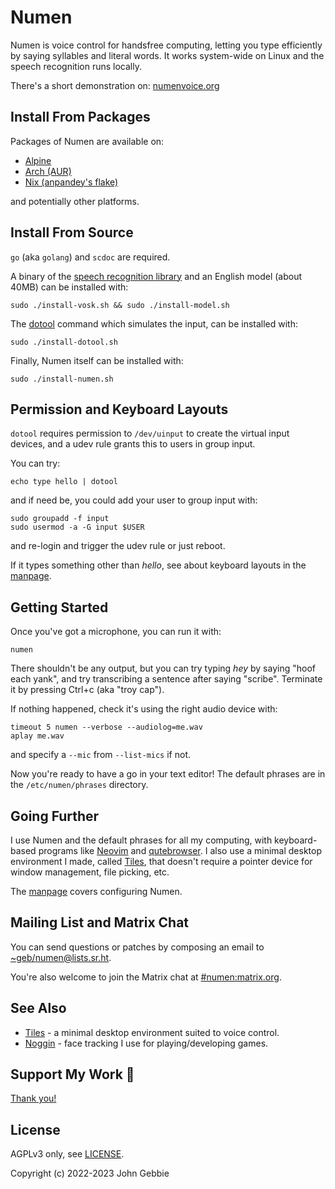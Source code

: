 # Numen

Numen is voice control for handsfree computing, letting you type efficiently
by saying syllables and literal words. It works system-wide on Linux and
the speech recognition runs locally.

There's a short demonstration on: [numenvoice.org](https://numenvoice.org)

## Install From Packages

Packages of Numen are available on:

- [Alpine](https://pkgs.alpinelinux.org/packages?name=numen)
- [Arch (AUR)](https://aur.archlinux.org/packages?SeB=N&K=numen)
- [Nix (anpandey's flake)](https://github.com/anpandey/numen-nix)

and potentially other platforms.

## Install From Source

`go` (aka `golang`) and `scdoc` are required.

A binary of the [speech recognition library](https://alphacephei.com/vosk)
and an English model (about 40MB) can be installed with:

    sudo ./install-vosk.sh && sudo ./install-model.sh

The [dotool](https://sr.ht/~geb/dotool) command which simulates the input,
can be installed with:

    sudo ./install-dotool.sh

Finally, Numen itself can be installed with:

    sudo ./install-numen.sh

## Permission and Keyboard Layouts

`dotool` requires permission to `/dev/uinput` to create the virtual input
devices, and a udev rule grants this to users in group input.

You can try:

    echo type hello | dotool

and if need be, you could add your user to group input with:

    sudo groupadd -f input
    sudo usermod -a -G input $USER

and re-login and trigger the udev rule or just reboot.

If it types something other than *hello*, see about keyboard layouts in the
[manpage](doc/numen.1.scd).

## Getting Started

Once you've got a microphone, you can run it with:

    numen

There shouldn't be any output, but you can try typing *hey* by saying "hoof
each yank", and try transcribing a sentence after saying "scribe". Terminate
it by pressing Ctrl+c (aka "troy cap").

If nothing happened, check it's using the right audio device with:

    timeout 5 numen --verbose --audiolog=me.wav
    aplay me.wav

and specify a `--mic` from `--list-mics` if not.

Now you're ready to have a go in your text editor! The default phrases are
in the `/etc/numen/phrases` directory.

## Going Further

I use Numen and the default phrases for all my computing, with
keyboard-based programs like [Neovim](https://neovim.io) and
[qutebrowser](https://qutebrowser.org). I also use a minimal desktop
environment I made, called [Tiles](https://git.sr.ht/~geb/tiles), that
doesn't require a pointer device for window management, file picking, etc.

The [manpage](doc/numen.1.scd) covers configuring Numen.

## Mailing List and Matrix Chat

You can send questions or patches by composing an email to
[~geb/numen@lists.sr.ht](https://lists.sr.ht/~geb/numen).

You're also welcome to join the Matrix chat at
[#numen:matrix.org](https://matrix.to/#/#numen:matrix.org).

## See Also

* [Tiles](https://git.sr.ht/~geb/tiles) - a minimal desktop environment
  suited to voice control.
* [Noggin](https://git.sr.ht/~geb/noggin) - face tracking I use for
  playing/developing games.

## Support My Work 👀

[Thank you!](https://liberapay.com/geb)

## License

AGPLv3 only, see [LICENSE](./LICENSE).

Copyright (c) 2022-2023 John Gebbie
